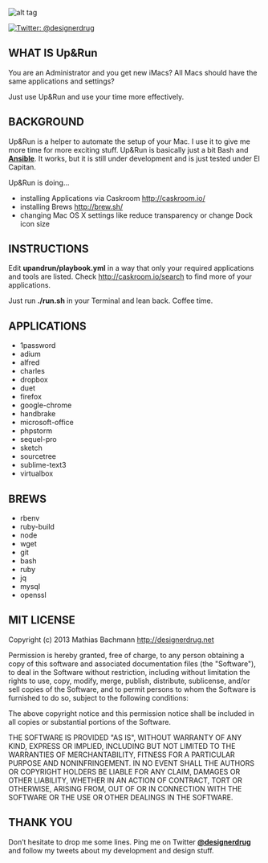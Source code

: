 ![alt tag](http://designerdrug.de/public/upandrun.png "Up and Run for Mac OS X")

[![Twitter: @designerdrug](https://img.shields.io/badge/contact-@designerdrug-blue.svg?style=flat-square)](https://twitter.com/designerdrug)

## WHAT IS Up&Run

You are an Administrator and you get new iMacs? All Macs should have the same applications and settings?

Just use Up&Run and use your time more effectively.


## BACKGROUND

Up&Run is a helper to automate the setup of your Mac. I use it to give me more time for more exciting stuff. Up&Run is basically just a bit Bash and **[Ansible](http://www.ansible.com/)**. It works, but it is still under development and is just tested under El Capitan.

Up&Run is doing...

* installing Applications via Caskroom http://caskroom.io/
* installing Brews http://brew.sh/
* changing Mac OS X settings like reduce transparency or change Dock icon size


## INSTRUCTIONS

Edit **upandrun/playbook.yml** in a way that only your required applications and tools are listed. Check http://caskroom.io/search to find more of your applications.

Just run **./run.sh** in your Terminal and lean back. Coffee time.


## APPLICATIONS

* 1password
* adium
* alfred
* charles
* dropbox
* duet
* firefox
* google-chrome
* handbrake
* microsoft-office
* phpstorm
* sequel-pro
* sketch
* sourcetree
* sublime-text3
* virtualbox


## BREWS

* rbenv
* ruby-build
* node
* wget
* git
* bash
* ruby
* jq
* mysql
* openssl

## MIT LICENSE

Copyright (c) 2013 Mathias Bachmann http://designerdrug.net

Permission is hereby granted, free of charge, to any person obtaining a copy of this 
software and associated documentation files (the "Software"), to deal in the Software 
without restriction, including without limitation the rights to use, copy, modify, merge, 
publish, distribute, sublicense, and/or sell copies of the Software, and to permit persons 
to whom the Software is furnished to do so, subject to the following conditions:

The above copyright notice and this permission notice shall be included in all copies or 
substantial portions of the Software.

THE SOFTWARE IS PROVIDED "AS IS", WITHOUT WARRANTY OF ANY KIND, EXPRESS OR IMPLIED, 
INCLUDING BUT NOT LIMITED TO THE WARRANTIES OF MERCHANTABILITY, FITNESS FOR A PARTICULAR 
PURPOSE AND NONINFRINGEMENT. IN NO EVENT SHALL THE AUTHORS OR COPYRIGHT HOLDERS BE LIABLE 
FOR ANY CLAIM, DAMAGES OR OTHER LIABILITY, WHETHER IN AN ACTION OF CONTRACT, TORT OR OTHERWISE, 
ARISING FROM, OUT OF OR IN CONNECTION WITH THE SOFTWARE OR THE USE OR OTHER DEALINGS IN THE SOFTWARE.

## THANK YOU

Don’t hesitate to drop me some lines. Ping me on Twitter **[@designerdrug](https://twitter.com/designerdrug)** and follow my tweets about my development and design stuff. 
